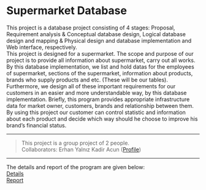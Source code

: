 # Supermarket Database  
This project is a database project consisting of 4 stages: Proposal, Requirement analysis & Conceptual database design, Logical database design and mapping & Physical design and database implementation and Web interface, respectively.  
This project is designed for a supermarket. The scope and purpose of our project is to provide all information about supermarket, carry out all works. By this database implementation, we list and hold datas for the employees of supermarket, sections of the supermarket, information about products, brands who supply products and etc. (These will be our tables). Furthermore, we design all of these important requirements for our customers in an easier and more understandable way, by this database implementation. Briefly, this program provides appropriate infrastructure data for market owner, customers, brands and relationship between them.   
By using this project our customer can control statistic and information about each product and decide which way should he choose to improve his brand’s financial status.  
___  
> This project is a group project of 2 people.  
> Collaborators:
> Erhan Yalnız
> Kadir Acun ([Profile](https://github.com/kadiracunn))
___  
The details and report of the program are given below:  
[Details](https://github.com/erhanyalniz/Supermarket-Database/blob/1acdef9d164c5b7070e7802caeb20909a615f541/Database%20Systems%20Project.pdf)  
[Report](https://github.com/erhanyalniz/Supermarket-Database/blob/1acdef9d164c5b7070e7802caeb20909a615f541/Supermarket%20Database%20Report.pdf)
